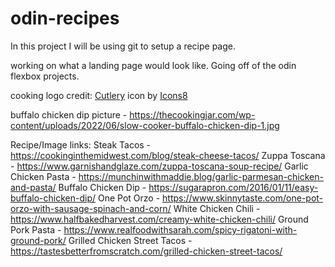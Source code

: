 # odin-recipes
In this project I will be using git to setup a recipe page. 

working on what a landing page would look like. Going off of the odin flexbox projects. 

cooking logo credit: <a target="_blank" href="https://icons8.com/icon/4724/cutlery">Cutlery</a> icon by <a target="_blank" href="https://icons8.com">Icons8</a>


buffalo chicken dip picture - https://thecookingjar.com/wp-content/uploads/2022/06/slow-cooker-buffalo-chicken-dip-1.jpg

Recipe/Image links:
Steak Tacos - https://cookinginthemidwest.com/blog/steak-cheese-tacos/
Zuppa Toscana - https://www.garnishandglaze.com/zuppa-toscana-soup-recipe/
Garlic Chicken Pasta - https://munchinwithmaddie.blog/garlic-parmesan-chicken-and-pasta/
Buffalo Chicken Dip - https://sugarapron.com/2016/01/11/easy-buffalo-chicken-dip/
One Pot Orzo - https://www.skinnytaste.com/one-pot-orzo-with-sausage-spinach-and-corn/
White Chicken Chili - https://www.halfbakedharvest.com/creamy-white-chicken-chili/
Ground Pork Pasta - https://www.realfoodwithsarah.com/spicy-rigatoni-with-ground-pork/
Grilled Chicken Street Tacos - https://tastesbetterfromscratch.com/grilled-chicken-street-tacos/






